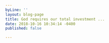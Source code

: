```yaml
---
byLine: ''
layout: blog-page
title: God requires our total investment ...
date: 2018-10-16 10:34:14 -0400
published: false

---
```

